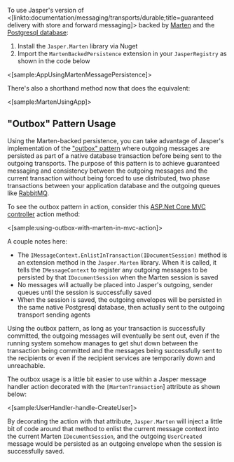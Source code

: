 <!--title:Marten Backed Message Persistence -->

To use Jasper's version of <[linkto:documentation/messaging/transports/durable;title=guaranteed delivery with store and forward messaging]> backed by
[Marten](https://jasperfx.github.io/marten) and the [Postgresql database](https://www.postgresql.org/):

1. Install the `Jasper.Marten` library via Nuget
1. Import the `MartenBackedPersistence` extension in your `JasperRegistry` as shown in the code below

<[sample:AppUsingMartenMessagePersistence]>

There's also a shorthand method now that does the equivalent:

<[sample:MartenUsingApp]>

## "Outbox" Pattern Usage

Using the Marten-backed persistence, you can take advantage of Jasper's implementation of the ["outbox" pattern](http://gistlabs.com/2014/05/the-outbox/) where outgoing messages are persisted as part of a native database transaction
before being sent to the outgoing transports. The purpose of this pattern is to achieve guaranteed messaging and consistency
between the outgoing messages and the current transaction without being forced to use distributed, two phase transactions
between your application database and the outgoing queues like [RabbitMQ](https://www.rabbitmq.com/).

To see the outbox pattern in action, consider this [ASP.Net Core MVC controller](https://docs.microsoft.com/en-us/aspnet/core/tutorials/first-mvc-app/adding-controller?view=aspnetcore-2.1) action method:

<[sample:using-outbox-with-marten-in-mvc-action]>

A couple notes here:

* The `IMessageContext.EnlistInTransaction(IDocumentSession)` method is an extension method in the `Jasper.Marten` library. When
  it is called, it tells the `IMessageContext` to register any outgoing messages to be persisted by that `IDocumentSession` when
  the Marten session is saved
* No messages will actually be placed into Jasper's outgoing, sender queues until the session is successfully saved
* When the session is saved, the outgoing envelopes will be persisted in the same native Postgresql database, then actually
  sent to the outgoing transport sending agents

Using the outbox pattern, as long as your transaction is successfully committed, the outgoing messages will eventually be sent out, even
if the running system somehow manages to get shut down between the transaction being committed and the messages being successfully
sent to the recipients or even if the recipient services are temporarily down and unreachable.

The outbox usage is a little bit easier to use within a Jasper message handler action decorated with the `[MartenTransaction`] attribute
as shown below:

<[sample:UserHandler-handle-CreateUser]>

By decorating the action with that attribute, `Jasper.Marten` will inject a little bit of code around that method to enlist the current
message context into the current Marten `IDocumentSession`, and the outgoing `UserCreated` message would be persisted as an outgoing envelope when the session is successfully saved.


